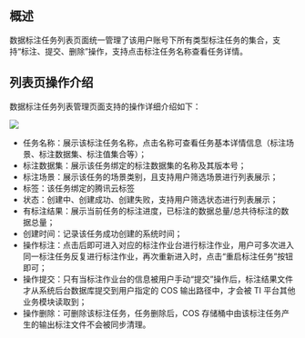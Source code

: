 ## 概述

数据标注任务列表页面统一管理了该用户账号下所有类型标注任务的集合，支持“标注、提交、删除”操作，支持点击标注任务名称查看任务详情。



## 列表页操作介绍
数据标注任务列表管理页面支持的操作详细介绍如下：

![](https://qcloudimg.tencent-cloud.cn/raw/40b46fddb75d4b198273d864d80aa133.png)

- 任务名称：展示该标注任务名称，点击名称可查看任务基本详情信息（标注场景、标注数据集、标注值集合等）；
- 标注数据集：展示该任务绑定的标注数据集的名称及其版本号；
- 标注场景：展示该任务的场景类别，且支持用户筛选场景进行列表展示；
- 标签：该任务绑定的腾讯云标签
- 状态：创建中、创建成功、创建失败，支持用户筛选状态进行列表展示；
- 有标注结果：展示当前任务的标注进度，已标注的数据总量/总共待标注的数据总量；
- 创建时间：记录该任务成功创建的系统时间；
- 操作标注：点击后即可进入对应的标注作业台进行标注作业，用户可多次进入同一标注任务反复进行标注作业，再次重新进入时，点击“重启标注任务”按钮即可；
- 操作提交：只有当标注作业台的信息被用户手动“提交”操作后，标注结果文件才从系统后台数据库提交到用户指定的 COS 输出路径中，才会被 TI 平台其他业务模块读取到；
- 操作删除：可删除该标注任务，任务删除后，COS 存储桶中由该标注任务产生的输出标注文件不会被同步清理。

